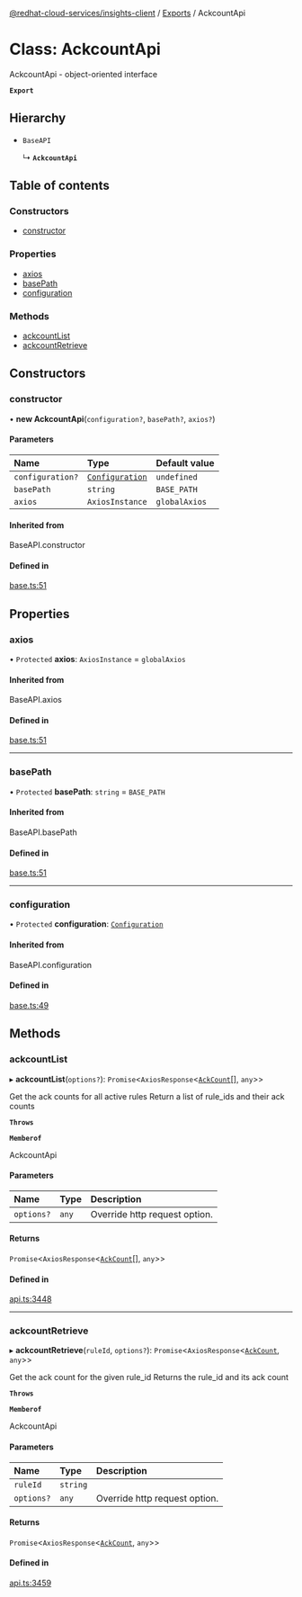 [@redhat-cloud-services/insights-client](../README.md) / [Exports](../modules.md) / AckcountApi

# Class: AckcountApi

AckcountApi - object-oriented interface

**`Export`**

## Hierarchy

- `BaseAPI`

  ↳ **`AckcountApi`**

## Table of contents

### Constructors

- [constructor](AckcountApi.md#constructor)

### Properties

- [axios](AckcountApi.md#axios)
- [basePath](AckcountApi.md#basepath)
- [configuration](AckcountApi.md#configuration)

### Methods

- [ackcountList](AckcountApi.md#ackcountlist)
- [ackcountRetrieve](AckcountApi.md#ackcountretrieve)

## Constructors

### constructor

• **new AckcountApi**(`configuration?`, `basePath?`, `axios?`)

#### Parameters

| Name | Type | Default value |
| :------ | :------ | :------ |
| `configuration?` | [`Configuration`](Configuration.md) | `undefined` |
| `basePath` | `string` | `BASE_PATH` |
| `axios` | `AxiosInstance` | `globalAxios` |

#### Inherited from

BaseAPI.constructor

#### Defined in

[base.ts:51](https://github.com/mkholjuraev/javascript-clients/blob/master/packages/insights/base.ts#L51)

## Properties

### axios

• `Protected` **axios**: `AxiosInstance` = `globalAxios`

#### Inherited from

BaseAPI.axios

#### Defined in

[base.ts:51](https://github.com/mkholjuraev/javascript-clients/blob/master/packages/insights/base.ts#L51)

___

### basePath

• `Protected` **basePath**: `string` = `BASE_PATH`

#### Inherited from

BaseAPI.basePath

#### Defined in

[base.ts:51](https://github.com/mkholjuraev/javascript-clients/blob/master/packages/insights/base.ts#L51)

___

### configuration

• `Protected` **configuration**: [`Configuration`](Configuration.md)

#### Inherited from

BaseAPI.configuration

#### Defined in

[base.ts:49](https://github.com/mkholjuraev/javascript-clients/blob/master/packages/insights/base.ts#L49)

## Methods

### ackcountList

▸ **ackcountList**(`options?`): `Promise`<`AxiosResponse`<[`AckCount`](../interfaces/AckCount.md)[], `any`\>\>

Get the ack counts for all active rules  Return a list of rule_ids and their ack counts

**`Throws`**

**`Memberof`**

AckcountApi

#### Parameters

| Name | Type | Description |
| :------ | :------ | :------ |
| `options?` | `any` | Override http request option. |

#### Returns

`Promise`<`AxiosResponse`<[`AckCount`](../interfaces/AckCount.md)[], `any`\>\>

#### Defined in

[api.ts:3448](https://github.com/mkholjuraev/javascript-clients/blob/master/packages/insights/api.ts#L3448)

___

### ackcountRetrieve

▸ **ackcountRetrieve**(`ruleId`, `options?`): `Promise`<`AxiosResponse`<[`AckCount`](../interfaces/AckCount.md), `any`\>\>

Get the ack count for the given rule_id  Returns the rule_id and its ack count

**`Throws`**

**`Memberof`**

AckcountApi

#### Parameters

| Name | Type | Description |
| :------ | :------ | :------ |
| `ruleId` | `string` |  |
| `options?` | `any` | Override http request option. |

#### Returns

`Promise`<`AxiosResponse`<[`AckCount`](../interfaces/AckCount.md), `any`\>\>

#### Defined in

[api.ts:3459](https://github.com/mkholjuraev/javascript-clients/blob/master/packages/insights/api.ts#L3459)
